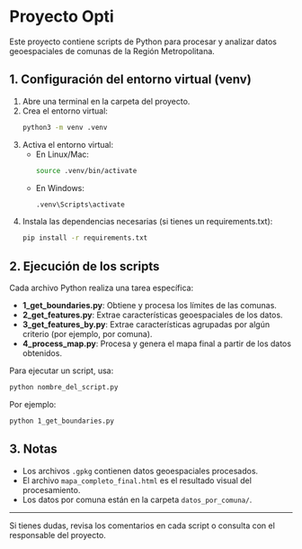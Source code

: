 # Proyecto Opti

Este proyecto contiene scripts de Python para procesar y analizar datos geoespaciales de comunas de la Región Metropolitana.

## 1. Configuración del entorno virtual (venv)

1. Abre una terminal en la carpeta del proyecto.
2. Crea el entorno virtual:
   ```bash
   python3 -m venv .venv
   ```
3. Activa el entorno virtual:
   - En Linux/Mac:
     ```bash
     source .venv/bin/activate
     ```
   - En Windows:
     ```bash
     .venv\Scripts\activate
     ```
4. Instala las dependencias necesarias (si tienes un requirements.txt):
   ```bash
   pip install -r requirements.txt
   ```

## 2. Ejecución de los scripts

Cada archivo Python realiza una tarea específica:

- **1_get_boundaries.py**: Obtiene y procesa los límites de las comunas.
- **2_get_features.py**: Extrae características geoespaciales de los datos.
- **3_get_features_by.py**: Extrae características agrupadas por algún criterio (por ejemplo, por comuna).
- **4_process_map.py**: Procesa y genera el mapa final a partir de los datos obtenidos.

Para ejecutar un script, usa:
```bash
python nombre_del_script.py
```
Por ejemplo:
```bash
python 1_get_boundaries.py
```

## 3. Notas
- Los archivos `.gpkg` contienen datos geoespaciales procesados.
- El archivo `mapa_completo_final.html` es el resultado visual del procesamiento.
- Los datos por comuna están en la carpeta `datos_por_comuna/`.

---

Si tienes dudas, revisa los comentarios en cada script o consulta con el responsable del proyecto.
